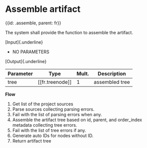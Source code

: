 # Assemble artifact
{{id: .assemble, parent: fr}}

The system shall provide the function to assemble the artifact.

[Input]{.underline}

- NO PARAMETERS

[Output]{.underline}

Parameter | Type            | Mult. | Description
--------- | --------------- | ----- | --------------
tree      | [[fr.treenode]] |     1 | assembled tree

__Flow__

1. Get list of the project sources
2. Parse sources collecting parsing errors.
3. Fail with the list of parsing errors when any.
4. Assemble the artifact tree based on id, parent, and order_index metadata collecting tree errors.
5. Fail with the list of tree errors if any.
6. Generate auto IDs for nodes without ID.
7. Return artifact tree
